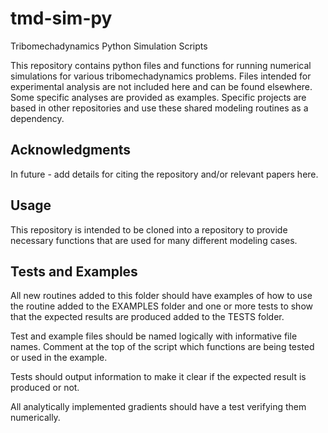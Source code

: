 # tmd-sim-py
Tribomechadynamics Python Simulation Scripts 

This repository contains python files and functions for running numerical simulations for various tribomechadynamics problems. Files intended for experimental analysis are not included here and can be found elsewhere. Some specific analyses are provided as examples. Specific projects are based in other repositories and use these shared modeling routines as a dependency.

## Acknowledgments

In future - add details for citing the repository and/or relevant papers here.

## Usage

This repository is intended to be cloned into a repository to provide necessary functions that are used for many different modeling cases.

## Tests and Examples

All new routines added to this folder should have examples of how to use the routine added to the EXAMPLES folder and one or more tests to show that the expected results are produced added to the TESTS folder.

Test and example files should be named logically with informative file names. Comment at the top of the script which functions are being tested or used in the example.

Tests should output information to make it clear if the expected result is produced or not.

All analytically implemented gradients should have a test verifying them numerically.
